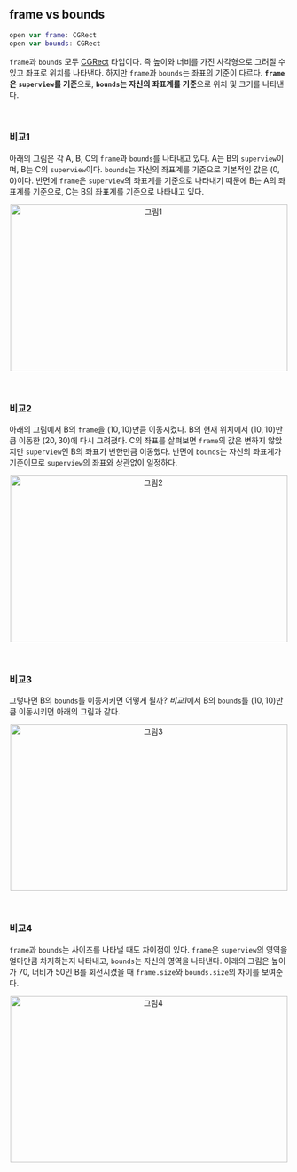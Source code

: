 ## frame vs bounds

```swift
open var frame: CGRect
open var bounds: CGRect
```

`frame`과 `bounds` 모두 [CGRect](./cgsize-cgrect.md) 타입이다. 즉 높이와 너비를 가진 사각형으로 그려질 수 있고 좌표로 위치를 나타낸다. 하지만 `frame`과 `bounds`는 좌표의 기준이 다르다. **`frame`은 `superview`를 기준**으로, **`bounds`는 자신의 좌표계를 기준**으로 위치 및 크기를 나타낸다.

&nbsp;
### 비교1

아래의 그림은 각 A, B, C의 `frame`과 `bounds`를 나타내고 있다. A는 B의 `superview`이며, B는 C의 `superview`이다. `bounds`는 자신의 좌표계를 기준으로 기본적인 값은 $(0, 0)$이다. 반면에 `frame`은 `superview`의 좌표계를 기준으로 나타내기 때문에 B는 A의 좌표계를 기준으로, C는 B의 좌표계를 기준으로 나타내고 있다.

<p align="center">
<img src="https://user-images.githubusercontent.com/61190690/167057995-2877e435-3651-475c-904f-a001f04daa7b.png" alt="그림1" width="500" height="300">
</p>

&nbsp;
### 비교2

아래의 그림에서 B의 `frame`을 $(10, 10)$만큼 이동시켰다. B의 현재 위치에서 $(10, 10)$만큼 이동한 $(20, 30)$에 다시 그려졌다. C의 좌표를 살펴보면 `frame`의 값은 변하지 않았지만 `superview`인 B의 좌표가 변한만큼 이동했다. 반면에 `bounds`는 자신의 좌표계가 기준이므로 `superview`의 좌표와 상관없이 일정하다.

<p align="center">
<img src="https://user-images.githubusercontent.com/61190690/167059701-dc87070f-e10a-4ec0-aaa4-22c62e75182a.png" alt="그림2" width="500" height="300">
</p>

&nbsp;
### 비교3

그렇다면 B의 `bounds`를 이동시키면 어떻게 될까? *비교1*에서 B의 `bounds`를 $(10, 10)$만큼 이동시키면 아래의 그림과 같다.

<p align="center">
<img src="https://user-images.githubusercontent.com/61190690/167060815-0c0b365d-e45c-42a8-ba68-12108a9c144c.png" alt="그림3" width="500" height="300">
</p>

&nbsp;
### 비교4

`frame`과 `bounds`는 사이즈를 나타낼 때도 차이점이 있다. `frame`은 `superview`의 영역을 얼마만큼 차지하는지 나타내고, `bounds`는 자신의 영역을 나타낸다. 아래의 그림은 높이가 70, 너비가 50인 B를 회전시켰을 때 `frame.size`와 `bounds.size`의 차이를 보여준다.

<p align="center">
<img src="https://user-images.githubusercontent.com/61190690/167062544-7f0e5444-c41f-43c0-8eef-2c5adeb1b00f.png" alt="그림4" width="500" height="300">
</p>
